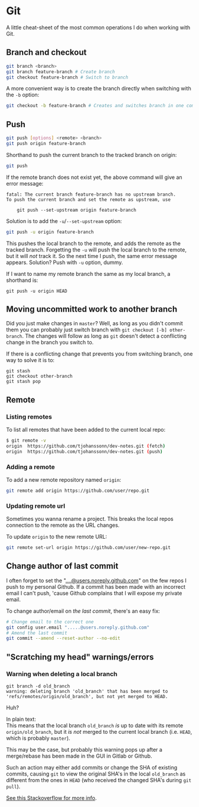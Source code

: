# Git

A little cheat-sheet of the most common operations I do when working with Git.

## Branch and checkout

```bash
git branch <branch>
git branch feature-branch # Create branch
git checkout feature-branch # Switch to branch
```

A more convenient way is to create the branch directly when switching with the `-b` option:

```bash
git checkout -b feature-branch # Creates and switches branch in one command
```

## Push

```bash
git push [options] <remote> <branch>
git push origin feature-branch
```

Shorthand to push the current branch to the tracked branch on origin:

```bash
git push
```

If the remote branch does not exist yet, the above command will give an error message:

```text
fatal: The current branch feature-branch has no upstream branch.
To push the current branch and set the remote as upstream, use

    git push --set-upstream origin feature-branch
```

Solution is to add the `-u`/`--set-upstream` option:

```bash
git push -u origin feature-branch
```

This pushes the local branch to the remote, and adds the remote as the tracked branch. Forgetting the `-u` will push the local branch to the remote, but it will _not_ track it. So the next time I push, the same error message appears. Solution? Push with `-u` option, dummy.

If I want to name my remote branch the same as my local branch, a shorthand is:

```shell
git push -u origin HEAD
```

## Moving uncommitted work to another branch

Did you just make changes in `master`? Well, as long as you didn't commit them you can probably just switch branch with `git checkout [-b] other-branch`. The changes will follow as long as `git` doesn't detect a conflicting change in the branch you switch to.

If there is a conflicting change that prevents you from switching branch, one way to solve it is to:

```shell
git stash
git checkout other-branch
git stash pop
```

## Remote

### Listing remotes

To list all remotes that have been added to the current local repo:

```bash
$ git remote -v
origin  https://github.com/tjohanssonn/dev-notes.git (fetch)
origin  https://github.com/tjohanssonn/dev-notes.git (push)
```

### Adding a remote

To add a new remote repository named `origin`:

```bash
git remote add origin https://github.com/user/repo.git
```

### Updating remote url

Sometimes you wanna rename a project. This breaks the local repos connection to the remote as the URL changes.

To update `origin` to the new remote URL:

```bash
git remote set-url origin https://github.com/user/new-repo.git
```

## Change author of last commit

I often forget to set the "....@users.noreply.github.com" on the few repos I push to my personal Github. If a commit has been made with an incorrect email I can't push, 'cause Github complains that I will expose my private email.

To change author/email on _the last commit_, there's an easy fix:

```bash
# Change email to the correct one
git config user.email ".....@users.noreply.github.com"
# Amend the last commit
git commit --amend --reset-author --no-edit
```

## "Scratching my head" warnings/errors

### Warning when deleting a local branch

```text
git branch -d old_branch
warning: deleting branch 'old_branch' that has been merged to 'refs/remotes/origin/old_branch', but not yet merged to HEAD.
```

Huh?

In plain text:  
This means that the local branch `old_branch` _is_ up to date with its remote `origin/old_branch`, but it _is not_ merged to the current local branch (i.e. `HEAD`, which is probably `master`).

This may be the case, but probably this warning pops up after a merge/rebase has been made in the GUI in Gitlab or Github.

Such an action may either add commits or change the SHA of existing commits, causing `git` to view the original SHA's in the local `old_branch` as different from the ones in `HEAD` (who received the changed SHA's during `git pull`).

[See this Stackoverflow for more info](https://stackoverflow.com/questions/12147360/git-branch-d-gives-warning/12147447).

